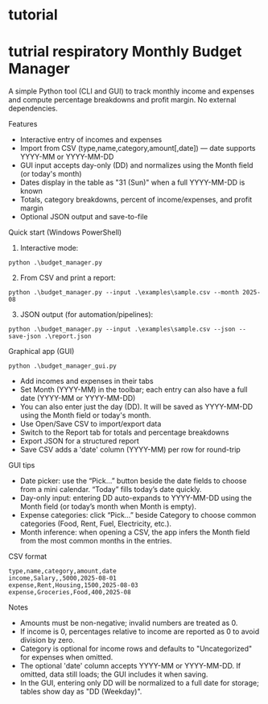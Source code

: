 # tutorial
tutrial respiratory
Monthly Budget Manager
======================

A simple Python tool (CLI and GUI) to track monthly income and expenses and compute percentage breakdowns and profit margin. No external dependencies.

Features
- Interactive entry of incomes and expenses
- Import from CSV (type,name,category,amount[,date]) — date supports YYYY-MM or YYYY-MM-DD
- GUI input accepts day-only (DD) and normalizes using the Month field (or today's month)
- Dates display in the table as "31 (Sun)" when a full YYYY-MM-DD is known
- Totals, category breakdowns, percent of income/expenses, and profit margin
- Optional JSON output and save-to-file

Quick start (Windows PowerShell)
1) Interactive mode:
```
python .\budget_manager.py
```

2) From CSV and print a report:
```
python .\budget_manager.py --input .\examples\sample.csv --month 2025-08
```

3) JSON output (for automation/pipelines):
```
python .\budget_manager.py --input .\examples\sample.csv --json --save-json .\report.json
```

Graphical app (GUI)
```
python .\budget_manager_gui.py
```
- Add incomes and expenses in their tabs
- Set Month (YYYY-MM) in the toolbar; each entry can also have a full date (YYYY-MM or YYYY-MM-DD)
- You can also enter just the day (DD). It will be saved as YYYY-MM-DD using the Month field or today's month.
- Use Open/Save CSV to import/export data
- Switch to the Report tab for totals and percentage breakdowns
- Export JSON for a structured report
 - Save CSV adds a 'date' column (YYYY-MM) per row for round-trip

GUI tips
- Date picker: use the “Pick…” button beside the date fields to choose from a mini calendar. “Today” fills today’s date quickly.
- Day-only input: entering DD auto-expands to YYYY-MM-DD using the Month field (or today’s month when Month is empty).
- Expense categories: click “Pick…” beside Category to choose common categories (Food, Rent, Fuel, Electricity, etc.).
- Month inference: when opening a CSV, the app infers the Month field from the most common months in the entries.

CSV format
```
type,name,category,amount,date
income,Salary,,5000,2025-08-01
expense,Rent,Housing,1500,2025-08-03
expense,Groceries,Food,400,2025-08
```

Notes
- Amounts must be non-negative; invalid numbers are treated as 0.
- If income is 0, percentages relative to income are reported as 0 to avoid division by zero.
- Category is optional for income rows and defaults to "Uncategorized" for expenses when omitted.
- The optional 'date' column accepts YYYY-MM or YYYY-MM-DD. If omitted, data still loads; the GUI includes it when saving.
- In the GUI, entering only DD will be normalized to a full date for storage; tables show day as "DD (Weekday)".

